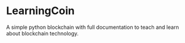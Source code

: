 # LearningCoin
A simple python blockchain with full documentation to teach and learn about blockchain technology.
